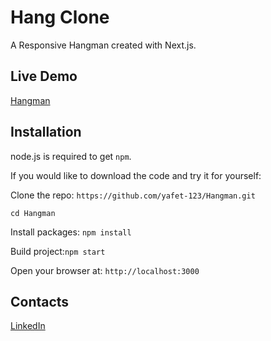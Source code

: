# Hang Clone

A Responsive Hangman created with Next.js.

## Live Demo 
<a href='https://hangman-zqrn.vercel.app/' target="_blank">Hangman</a>

## Installation

node.js is required to get `npm`.

If you would like to download the code and try it for yourself:

Clone the repo: `https://github.com/yafet-123/Hangman.git`

`cd Hangman`

Install packages: `npm install`

Build project:`npm start`

Open your browser at: `http://localhost:3000`

## Contacts
<a href="https://www.linkedin.com/in/yafet-addisu-525107249/" target="_blank"></i>LinkedIn</a>
